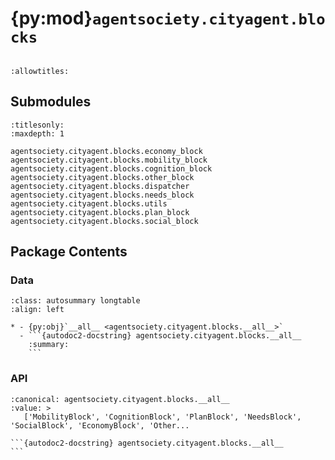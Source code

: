 # {py:mod}`agentsociety.cityagent.blocks`

```{py:module} agentsociety.cityagent.blocks
```

```{autodoc2-docstring} agentsociety.cityagent.blocks
:allowtitles:
```

## Submodules

```{toctree}
:titlesonly:
:maxdepth: 1

agentsociety.cityagent.blocks.economy_block
agentsociety.cityagent.blocks.mobility_block
agentsociety.cityagent.blocks.cognition_block
agentsociety.cityagent.blocks.other_block
agentsociety.cityagent.blocks.dispatcher
agentsociety.cityagent.blocks.needs_block
agentsociety.cityagent.blocks.utils
agentsociety.cityagent.blocks.plan_block
agentsociety.cityagent.blocks.social_block
```

## Package Contents

### Data

````{list-table}
:class: autosummary longtable
:align: left

* - {py:obj}`__all__ <agentsociety.cityagent.blocks.__all__>`
  - ```{autodoc2-docstring} agentsociety.cityagent.blocks.__all__
    :summary:
    ```
````

### API

````{py:data} __all__
:canonical: agentsociety.cityagent.blocks.__all__
:value: >
   ['MobilityBlock', 'CognitionBlock', 'PlanBlock', 'NeedsBlock', 'SocialBlock', 'EconomyBlock', 'Other...

```{autodoc2-docstring} agentsociety.cityagent.blocks.__all__
```

````
